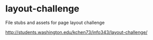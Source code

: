 layout-challenge
================

File stubs and assets for page layout challenge

http://students.washington.edu/kchen73/info343/layout-challenge/